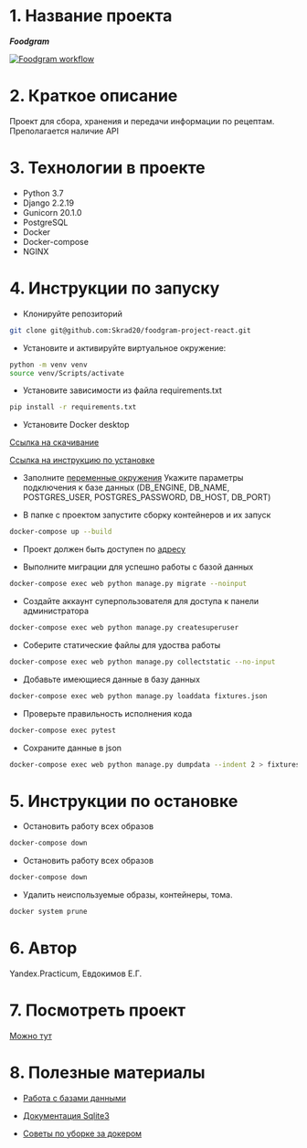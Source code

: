 # 1. Название проекта

__*Foodgram*__

[![Foodgram workflow](https://github.com/Skrad20/foodgram-project-react/actions/workflows/main.yaml/badge.svg)](https://github.com/Skrad20/foodgram-project-react/actions/workflows/main.yaml)

# 2. Краткое описание

Проект для сбора, хранения и передачи информации по рецептам.
Преполагается наличие API

# 3. Технологии в проекте

* Python 3.7
* Django 2.2.19
* Gunicorn 20.1.0
* PostgreSQL
* Docker
* Docker-compose
* NGINX

# 4. Инструкции по запуску

* Клонируйте репозиторий

```bash
git clone git@github.com:Skrad20/foodgram-project-react.git
```

* Установите и активируйте виртуальное окружение:

```bash
python -m venv venv
source venv/Scripts/activate
```

* Установите зависимости из файла requirements.txt

```bash
pip install -r requirements.txt
```

* Установите Docker desktop

[Ссылка на скачивание](https://www.docker.com/products/docker-desktop)

[Ссылка на инструкцию по установке](https://docs.docker.com/desktop/windows/wsl/)

* Заполните [переменные окружения](/.env)
Укажите параметры подключения к базе данных (DB_ENGINE, DB_NAME, POSTGRES_USER, POSTGRES_PASSWORD, DB_HOST, DB_PORT)

* В папке с проектом запустите сборку контейнеров и их запуск

```bash
docker-compose up --build
```

* Проект должен быть доступен по [адресу](http://localhost/admin/login/?next=/admin/)

* Выполните миграции для успешно работы с базой данных

```bash
docker-compose exec web python manage.py migrate --noinput
```

* Создайте аккаунт суперпользователя для доступа к панели администратора

```bash
docker-compose exec web python manage.py createsuperuser
```

* Соберите статические файлы для удоства работы

```bash
docker-compose exec web python manage.py collectstatic --no-input 
```

* Добавьте имеющиеся данные в базу данных

```bash
docker-compose exec web python manage.py loaddata fixtures.json 
```

* Проверьте правильность исполнения кода

```bash
docker-compose exec pytest
```

* Сохраните данные в json

```bash
docker-compose exec web python manage.py dumpdata --indent 2 > fixtures.json
```

# 5. Инструкции по остановке

* Остановить работу всех образов

```bash
docker-compose down
```

* Остановить работу всех образов

```bash
docker-compose down
```

* Удалить неиспользуемые образы, контейнеры, тома.

```bash
docker system prune
```

# 6. Автор
Yandex.Practicum, Евдокимов Е.Г.

# 7. Посмотреть проект

[Можно тут](http://51.250.21.224/)

# 8. Полезные материалы

* [Работа с базами данными](https://the-bosha.ru/2016/06/29/django-delaem-damp-bazy-dannykh-i-vosstanavlivaem-iz-nego-s-dumpdata-i-loaddata/)

* [Документация Sqlite3](https://sqlite.com/matrix/cli.html)

* [Советы по уборке за докером](https://www.digitalocean.com/community/tutorials/how-to-remove-docker-images-containers-and-volumes-ru)
